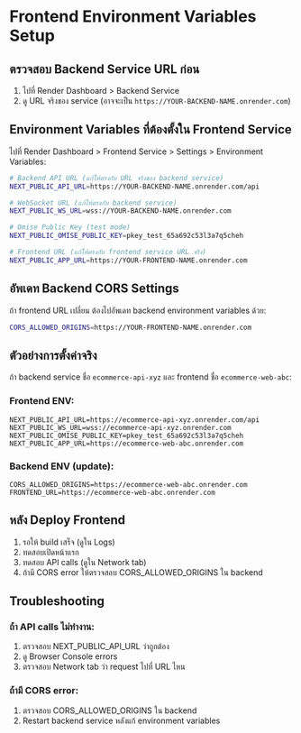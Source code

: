 # Frontend Environment Variables Setup

## ตรวจสอบ Backend Service URL ก่อน
1. ไปที่ Render Dashboard > Backend Service
2. ดู URL จริงของ service (อาจจะเป็น `https://YOUR-BACKEND-NAME.onrender.com`)

## Environment Variables ที่ต้องตั้งใน Frontend Service

ไปที่ Render Dashboard > Frontend Service > Settings > Environment Variables:

```bash
# Backend API URL (แก้ให้ตรงกับ URL จริงของ backend service)
NEXT_PUBLIC_API_URL=https://YOUR-BACKEND-NAME.onrender.com/api

# WebSocket URL (แก้ให้ตรงกับ backend service)
NEXT_PUBLIC_WS_URL=wss://YOUR-BACKEND-NAME.onrender.com

# Omise Public Key (test mode)
NEXT_PUBLIC_OMISE_PUBLIC_KEY=pkey_test_65a692c53l3a7q5cheh

# Frontend URL (แก้ให้ตรงกับ frontend service URL จริง)
NEXT_PUBLIC_APP_URL=https://YOUR-FRONTEND-NAME.onrender.com
```

## อัพเดท Backend CORS Settings

ถ้า frontend URL เปลี่ยน ต้องไปอัพเดท backend environment variables ด้วย:

```bash
CORS_ALLOWED_ORIGINS=https://YOUR-FRONTEND-NAME.onrender.com
```

## ตัวอย่างการตั้งค่าจริง

ถ้า backend service ชื่อ `ecommerce-api-xyz` และ frontend ชื่อ `ecommerce-web-abc`:

### Frontend ENV:
```
NEXT_PUBLIC_API_URL=https://ecommerce-api-xyz.onrender.com/api
NEXT_PUBLIC_WS_URL=wss://ecommerce-api-xyz.onrender.com
NEXT_PUBLIC_OMISE_PUBLIC_KEY=pkey_test_65a692c53l3a7q5cheh
NEXT_PUBLIC_APP_URL=https://ecommerce-web-abc.onrender.com
```

### Backend ENV (update):
```
CORS_ALLOWED_ORIGINS=https://ecommerce-web-abc.onrender.com
FRONTEND_URL=https://ecommerce-web-abc.onrender.com
```

## หลัง Deploy Frontend

1. รอให้ build เสร็จ (ดูใน Logs)
2. ทดสอบเปิดหน้าแรก
3. ทดสอบ API calls (ดูใน Network tab)
4. ถ้ามี CORS error ให้ตรวจสอบ CORS_ALLOWED_ORIGINS ใน backend

## Troubleshooting

### ถ้า API calls ไม่ทำงาน:
1. ตรวจสอบ NEXT_PUBLIC_API_URL ว่าถูกต้อง
2. ดู Browser Console errors
3. ตรวจสอบ Network tab ว่า request ไปที่ URL ไหน

### ถ้ามี CORS error:
1. ตรวจสอบ CORS_ALLOWED_ORIGINS ใน backend
2. Restart backend service หลังแก้ environment variables
